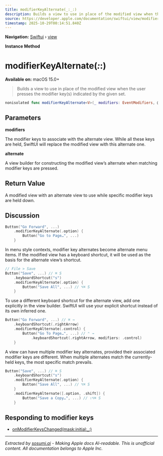 ```yaml
---
title: modifierKeyAlternate(_:_:)
description: Builds a view to use in place of the modified view when the user presses the modifier key(s) indicated by the given set.
source: https://developer.apple.com/documentation/swiftui/view/modifierkeyalternate(_:_:)
timestamp: 2025-10-29T00:14:51.840Z
---
```


**Navigation:** [Swiftui](/documentation/swiftui) › [view](/documentation/swiftui/view)

**Instance Method**

# modifierKeyAlternate(_:_:)

**Available on:** macOS 15.0+

> Builds a view to use in place of the modified view when the user presses the modifier key(s) indicated by the given set.

```swift
nonisolated func modifierKeyAlternate<V>(_ modifiers: EventModifiers, @ViewBuilder _ alternate: () -> V) -> some View where V : View
```

## Parameters

**modifiers**

The modifier keys to associate with the alternate view. While all these keys are held, SwiftUI will replace the modified view with this alternate one.



**alternate**

A view builder for constructing the modified view’s alternate when matching modifier keys are pressed.



## Return Value

A modified view with an alternate view to use while specific modifier keys are held down.

## Discussion

```swift
Button("Go Forward", ...)
    .modifierKeyAlternate(.option) {
        Button("Go to Page…", ...)
    }
```

In menu style contexts, modifier key alternates become alternate menu items. If the modified view has a keyboard shortcut, it will be used as the basis for the alternate view’s shortcut.

```swift
// File > Save
Button("Save", ...) // ⌘ S
    .keyboardShortcut("s")
    .modifierKeyAlternate(.option) {
        Button("Save All", ...) // ⌥⌘ S
    }
```

To use a different keyboard shortcut for the alternate view, add one explicitly in the view builder. SwiftUI will use your explicit shortcut instead of its own inferred one.

```swift
Button("Go Forward", ...) // ⌘ →
    .keyboardShortcut(.rightArrow)
    .modifierKeyAlternate(.control) {
        Button("Go To Page…", ...) // ⌃ →
            .keyboardShortcut(.rightArrow, modifiers: .control)
    }
```

A view can have multiple modifier key alternates, provided their associated modifier keys are different. When multiple alternates match the currently-held keys, the most specific match prevails.

```swift
Button("Save", ...) // ⌘ S
    .keyboardShortcut("s")
    .modifierKeyAlternate(.option) {
        Button("Save All", ...) // ⌥⌘ S
    }
    .modifierKeyAlternate([.option, .shift]) {
        Button("Save a Copy…", ...) // ⇧⌥⌘ S
    }
```

## Responding to modifier keys

- [onModifierKeysChanged(mask:initial:_:)](/documentation/swiftui/view/onmodifierkeyschanged(mask:initial:_:))

---

*Extracted by [sosumi.ai](https://sosumi.ai) - Making Apple docs AI-readable.*
*This is unofficial content. All documentation belongs to Apple Inc.*
